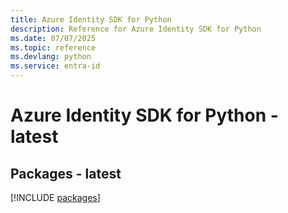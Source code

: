 ```yaml
---
title: Azure Identity SDK for Python
description: Reference for Azure Identity SDK for Python
ms.date: 07/07/2025
ms.topic: reference
ms.devlang: python
ms.service: entra-id
---
```

# Azure Identity SDK for Python - latest
## Packages - latest
[!INCLUDE [packages](identity-index.md)]
